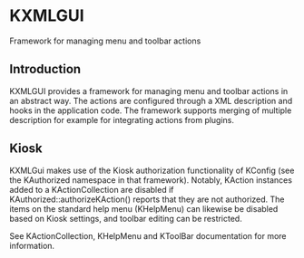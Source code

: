# KXMLGUI

Framework for managing menu and toolbar actions

## Introduction

KXMLGUI provides a framework for managing menu and toolbar actions in an
abstract way. The actions are configured through a XML description and hooks
in the application code. The framework supports merging of multiple
description for example for integrating actions from plugins.

## Kiosk

KXMLGui makes use of the Kiosk authorization functionality of KConfig (see the
KAuthorized namespace in that framework).  Notably, KAction instances added to a
KActionCollection are disabled if KAuthorized::authorizeKAction() reports that
they are not authorized.  The items on the standard help menu (KHelpMenu) can
likewise be disabled based on Kiosk settings, and toolbar editing can be
restricted.

See KActionCollection, KHelpMenu and KToolBar documentation for more
information.


